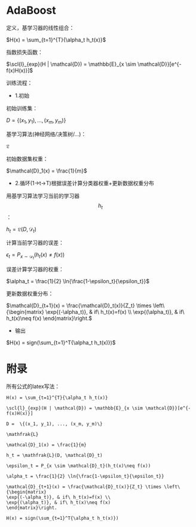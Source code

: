 # AdaBoost

定义，基学习器的线性组合：

$H(x) = \sum_{t=1}^{T}{\alpha_t h_t(x)}$

指数损失函数：

$\scl{l}_{exp}(H | \mathcal{D}) = \mathbb{E}_{x \sim \mathcal{D}}[e^{-f(x)H(x)}]$

训练流程：

* 1.初始

初始训练集：

$D =  \{(x_1, y_1), ..., (x_m, y_m)\}$

基学习算法(神经网络/决策树/...)：

$\mathfrak{L}$

初始数据集权重：

$\mathcal{D}_1(x) = \frac{1}{m}$

* 2.循环(1->t->T)根据误差计算分类器权重+更新数据权重分布

用基学习算法学习当前的学习器$$h_t$$：

$h_t = \mathfrak{L}(D, \mathcal{D}_t)$

计算当前学习器的误差：

$\epsilon_t = P_{x \sim \mathcal{D}_t}(h_t(x)\neq f(x))$

误差计算学习器的权重：

$\alpha_t = \frac{1}{2} \ln{\frac{1-\epsilon_t}{\epsilon_t}}$

更新数据权重分布：

$\mathcal{D}_{t+1}(x) = \frac{\mathcal{D}_t(x)}{Z_t} \times \left\{\begin{matrix}
\exp{(-\alpha_t)}, & if\ h_t(x)=f(x) \\ 
\exp{(\alpha_t)}, & if\ h_t(x)\neq f(x)
\end{matrix}\right.$

* 输出

$H(x) = sign(\sum_{t=1}^T{\alpha_t h_t(x)})$



# 附录

所有公式的latex写法：

```
H(x) = \sum_{t=1}^{T}{\alpha_t h_t(x)}

\scl{l}_{exp}(H | \mathcal{D}) = \mathbb{E}_{x \sim \mathcal{D}}[e^{-f(x)H(x)}]

D =  \{(x_1, y_1), ..., (x_m, y_m)\}

\mathfrak{L}

\mathcal{D}_1(x) = \frac{1}{m}

h_t = \mathfrak{L}(D, \mathcal{D}_t)

\epsilon_t = P_{x \sim \mathcal{D}_t}(h_t(x)\neq f(x))

\alpha_t = \frac{1}{2} \ln{\frac{1-\epsilon_t}{\epsilon_t}}

\mathcal{D}_{t+1}(x) = \frac{\mathcal{D}_t(x)}{Z_t} \times \left\{\begin{matrix}
\exp{(-\alpha_t)}, & if\ h_t(x)=f(x) \\ 
\exp{(\alpha_t)}, & if\ h_t(x)\neq f(x)
\end{matrix}\right.

H(x) = sign(\sum_{t=1}^T{\alpha_t h_t(x)})
```